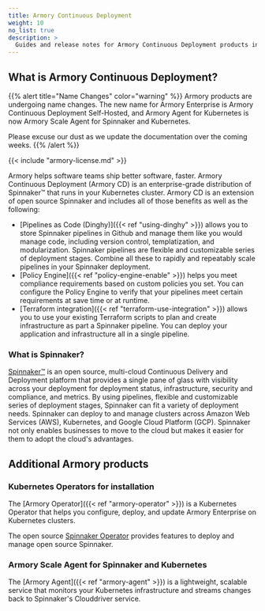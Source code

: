 ```yaml
---
title: Armory Continuous Deployment
weight: 10
no_list: true
description: >
  Guides and release notes for Armory Continuous Deployment products including Armory Continuous Deployment Self-Hosted, Armory Operator, and Armory Scale Agent for Spinnaker and Kubernetes.
---
```


## What is Armory Continuous Deployment?

{{% alert title="Name Changes" color="warning" %}}
Armory products are undergoing name changes. The new name for Armory Enterprise is Armory Continuous Deployment Self-Hosted, and Armory Agent for Kubernetes is now Armory Scale Agent for Spinnaker and Kubernetes.

Please excuse our dust as we update the documentation over the coming weeks.
{{% /alert %}}

{{< include "armory-license.md" >}}

Armory helps software teams ship better software, faster. Armory Continuous Deployment (Armory CD) is an enterprise-grade distribution of Spinnaker™ that runs in your Kubernetes cluster. Armory CD is an extension of open source Spinnaker and includes all of those benefits as well as the following:

- [Pipelines as Code (Dinghy)]({{< ref "using-dinghy" >}}) allows you to store Spinnaker pipelines in Github and manage them like you would manage code, including version control, templatization, and modularization. Spinnaker pipelines are flexible and customizable series of deployment stages. Combine all these to rapidly and repeatably scale pipelines in your Spinnaker deployment.
- [Policy Engine]({{< ref "policy-engine-enable" >}}) helps you meet compliance requirements based on custom policies you set. You can configure the Policy Engine to verify that your pipelines meet certain requirements at save time or at runtime.
- [Terraform integration]({{< ref "terraform-use-integration" >}}) allows you to use your existing Terraform scripts to plan and create infrastructure as part a Spinnaker pipeline. You can deploy your application and infrastructure all in a single pipeline.

### What is Spinnaker?

[Spinnaker™](https://www.spinnaker.io) is an open source, multi-cloud Continuous Delivery and Deployment platform that provides a single pane of glass with visibility across your deployment for deployment status, infrastructure, security and compliance, and metrics. By using pipelines, flexible and customizable series of deployment stages, Spinnaker can fit a variety of deployment needs. Spinnaker can deploy to and manage clusters across Amazon Web Services (AWS), Kubernetes, and Google Cloud Platform (GCP). Spinnaker not only enables businesses to move to the cloud but makes it easier for them to adopt the cloud's advantages.

## Additional Armory products

### Kubernetes Operators for installation

The [Armory Operator]({{< ref "armory-operator" >}}) is a Kubernetes Operator that helps you configure, deploy, and update Armory Enterprise on Kubernetes clusters.

The open source [Spinnaker Operator](https://github.com/armory/spinnaker-operator) provides features to deploy and manage open source Spinnaker.

### Armory Scale Agent for Spinnaker and Kubernetes

The [Armory Agent]({{< ref "armory-agent" >}}) is a lightweight, scalable service that monitors your Kubernetes infrastructure and streams changes back to Spinnaker's Clouddriver service.

